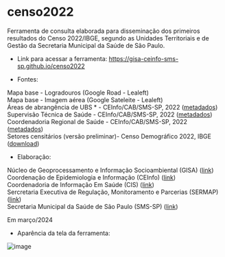 # censo2022
Ferramenta de consulta elaborada para disseminação dos primeiros resultados do Censo 2022/IBGE, segundo as Unidades Territoriais e de Gestão da Secretaria Municipal da Saúde de São Paulo.

- Link para acessar a ferramenta: https://gisa-ceinfo-sms-sp.github.io/censo2022

- Fontes:  
  
Mapa base - Logradouros (Google Road - Lealeft)  
Mapa base - Imagem aérea (Google Sateleite - Lealeft)  
Áreas de abrangência de UBS * - CEInfo/CAB/SMS-SP, 2022 (<a href="https://metadados.geosampa.prefeitura.sp.gov.br/geonetwork/srv/por/catalog.search;jsessionid=97985C810436B3A08D34D132D47895C7#/metadata/d35eff25-51f2-442e-963f-222e872c6deb">metadados</a>)  
Supervisão Técnica de Saúde - CEInfo/CAB/SMS-SP, 2022 (<a href="https://metadados.geosampa.prefeitura.sp.gov.br/geonetwork/srv/por/catalog.search;jsessionid=97985C810436B3A08D34D132D47895C7#/metadata/34114468-f478-4cf2-a44d-b0a80242edca">metadados</a>)  
Coordenadoria Regional de Saúde - CEInfo/CAB/SMS-SP, 2022 (<a href="https://metadados.geosampa.prefeitura.sp.gov.br/geonetwork/srv/por/catalog.search;jsessionid=97985C810436B3A08D34D132D47895C7#/metadata/2a4add4b-9247-45f7-aa86-351046774909">metadados</a>)  
Setores censitários (versão preliminar)- Censo Demográfico 2022, IBGE (<a href="https://www.ibge.gov.br/geociencias/organizacao-do-territorio/malhas-territoriais/26565-malhas-de-setores-censitarios-divisoes-intramunicipais.html?edicao=39501&t=acesso-ao-produto">download</a>)

- Elaboração:  
  
Núcleo de Geoprocessamento e Informação Socioambiental (GISA) (<a href="https://www.prefeitura.sp.gov.br/cidade/secretarias/saude/epidemiologia_e_informacao/geoprocessamento_e_informacoes_socioambientais/">link</a>)  
Coordenação de Epidemiologia e Informação (CEInfo) (<a href="https://www.prefeitura.sp.gov.br/cidade/secretarias/saude/epidemiologia_e_informacao/">link</a>)  
Coordenadoria de Informação Em Saúde (CIS) (<a href="https://www.prefeitura.sp.gov.br/cidade/secretarias/saude/coordenadoria_de_informacao_em_saude/index.php">link</a>)  
Sercretaria Executiva de Regulação, Monitoramento e Parcerias (SERMAP) (<a href="https://www.prefeitura.sp.gov.br/cidade/secretarias/saude/coordenadoria_de_informacao_em_saude/index.php">link</a>)  
Secretaria Municipal da Saúde de São Paulo (SMS-SP) (<a href="https://www.prefeitura.sp.gov.br/cidade/secretarias/saude/organizacao/quem_e_quem/index.php?p=4696">link</a>)  
  
Em março/2024  


- Aparência da tela da ferramenta:

![image](https://github.com/gisa-ceinfo-sms-sp/censo2022/assets/75272641/e75c66ed-60cc-4663-aa65-f88786b70a1b)

